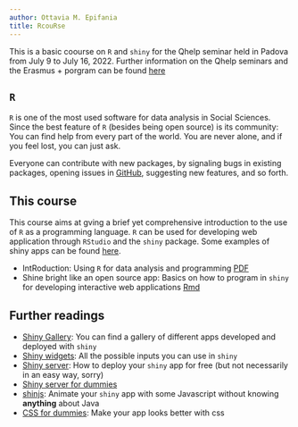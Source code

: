 ```yaml
---
author: Ottavia M. Epifania
title: RcouRse
---
```


This is a basic coourse on `R` and `shiny` for the Qhelp seminar held in Padova from July 9 to July 16, 2022. Further information on the Qhelp seminars and the Erasmus + porgram can be found [here](https://qhelp.eu/)

## `R`

`R` is one of the most used software for data analysis in Social Sciences. Since the best feature of `R` (besides being open source) is its community: You can find help from every part of the world. You are never alone, and if you feel lost, you can just ask. 

Everyone can contribute with new packages, by signaling bugs in existing packages, opening issues in [GitHub](https://github.com/), suggesting new features, and so forth. 

## This course

This course aims at gving a brief yet comprehensive introduction to the use of `R` as a programming language. `R` can be used for developing web application through `RStudio` and the `shiny` package. Some examples of shiny apps can be found [here](https://shiny.rstudio.com/gallery/). 

- IntRoduction: Using `R` for data analysis and programming [PDF](intRo/intRo.pdf)
- Shine bright like an open source app: Basics on how to program in `shiny` for developing interactive web applications [Rmd](shiny/shiny.Rmd)

## Further readings

- [Shiny Gallery](https://shiny.rstudio.com/gallery/): You can find a gallery of different apps developed and deployed with `shiny`
- [Shiny widgets](https://shiny.rstudio.com/gallery/widget-gallery.html): All the possible inputs you can use in `shiny`
- [Shiny server](https://rstudio.com/products/shiny/shiny-server/): How to deploy your `shiny` app for free (but not necessarily in an easy way, sorry)
- [Shiny server for dummies](https://deanattali.com/2015/05/09/setup-rstudio-shiny-server-digital-ocean/#shiny-git)
- [shinjs](https://deanattali.com/shinyjs/example): Animate your `shiny` app with some Javascript without knowing **anything** about Java
- [CSS for dummies](https://www.w3schools.com/css/): Make your app looks better with css
